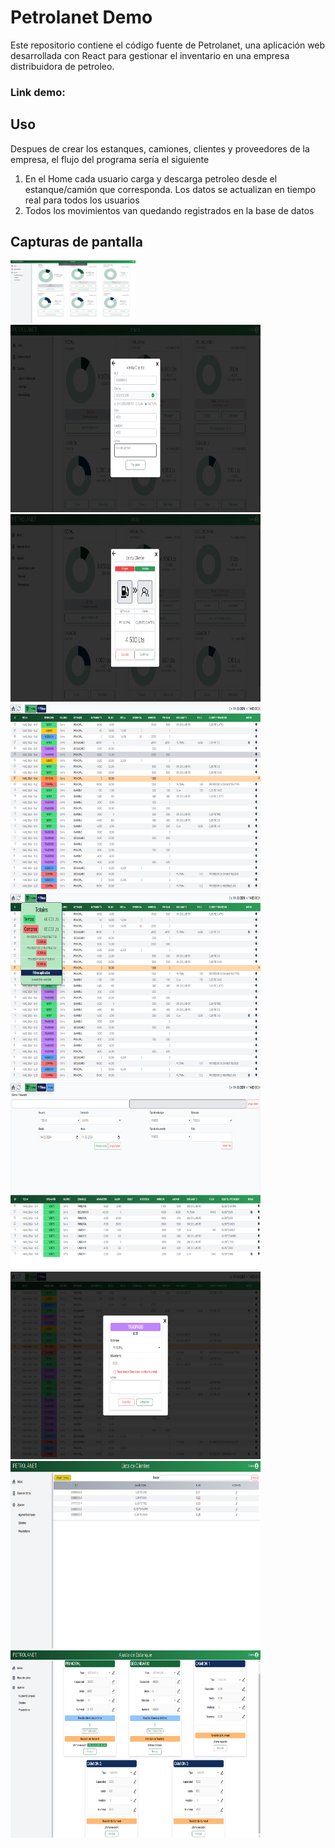 # Petrolanet Demo

Este repositorio contiene el código fuente de Petrolanet, una aplicación web desarrollada con React para gestionar el inventario en una empresa distribuidora de petroleo. 

### Link demo: 

## Uso
Despues de crear los estanques, camiones, clientes y proveedores de la empresa, el flujo del programa sería el siguiente
1. En el Home cada usuario carga y descarga petroleo desde el estanque/camión que corresponda. Los datos se actualizan en tiempo real para todos los usuarios
2. Todos los movimientos van quedando registrados en la base de datos

## Capturas de pantalla
<img src="https://github.com/fgrob/petrolanet-demo/blob/main/Screenshots/Home.png?raw=true" width="200" height="100"></img>
<img src="https://github.com/fgrob/petrolanet-demo/blob/main/Screenshots/Home - venta.png?raw=true" width="400" height="300"></img>
<img src="https://github.com/fgrob/petrolanet-demo/blob/main/Screenshots/Home - confirmar venta.png?raw=true" width="400" height="300"></img>
<img src="https://github.com/fgrob/petrolanet-demo/blob/main/Screenshots/base de datos.png?raw=true" width="400" height="300"></img>
<img src="https://github.com/fgrob/petrolanet-demo/blob/main/Screenshots/base de datos - totales.png?raw=true" width="400" height="300"></img>
<img src="https://github.com/fgrob/petrolanet-demo/blob/main/Screenshots/base de datos - filtros.png?raw=true" width="400" height="300"></img>
<img src="https://github.com/fgrob/petrolanet-demo/blob/main/Screenshots/base de datos - editar evento.png?raw=true" width="400" height="300"></img>
<img src="https://github.com/fgrob/petrolanet-demo/blob/main/Screenshots/clientes.png?raw=true" width="400" height="300"></img>
<img src="https://github.com/fgrob/petrolanet-demo/blob/main/Screenshots/ajustes.png?raw=true" width="400" height="300"></img>
